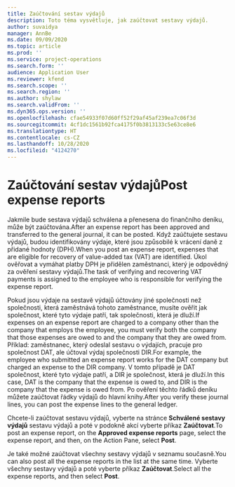 ```yaml
---
title: Zaúčtování sestav výdajů
description: Toto téma vysvětluje, jak zaúčtovat sestavy výdajů.
author: suvaidya
manager: AnnBe
ms.date: 09/09/2020
ms.topic: article
ms.prod: ''
ms.service: project-operations
ms.search.form: ''
audience: Application User
ms.reviewer: kfend
ms.search.scope: ''
ms.search.region: ''
ms.author: shylaw
ms.search.validFrom: ''
ms.dyn365.ops.version: ''
ms.openlocfilehash: cfae54933f07d60ff52f29af45af239ea7c06f3d
ms.sourcegitcommit: 4cf1dc1561b92fca4175f0b3813133c5e63ce8e6
ms.translationtype: HT
ms.contentlocale: cs-CZ
ms.lasthandoff: 10/28/2020
ms.locfileid: "4124270"
---
```

# <a name="post-expense-reports"></a><span data-ttu-id="fa5a0-103">Zaúčtování sestav výdajů</span><span class="sxs-lookup"><span data-stu-id="fa5a0-103">Post expense reports</span></span>

<span data-ttu-id="fa5a0-104">Jakmile bude sestava výdajů schválena a přenesena do finančního deníku, může být zaúčtována.</span><span class="sxs-lookup"><span data-stu-id="fa5a0-104">After an expense report has been approved and transferred to the general journal, it can be posted.</span></span> <span data-ttu-id="fa5a0-105">Když zaúčtujete sestavu výdajů, budou identifikovány výdaje, které jsou způsobilé k vrácení daně z přidané hodnoty (DPH).</span><span class="sxs-lookup"><span data-stu-id="fa5a0-105">When you post an expense report, expenses that are eligible for recovery of value-added tax (VAT) are identified.</span></span> <span data-ttu-id="fa5a0-106">Úkol ověřovat a vymáhat platby DPH je přidělen zaměstnanci, který je odpovědný za ověření sestavy výdajů.</span><span class="sxs-lookup"><span data-stu-id="fa5a0-106">The task of verifying and recovering VAT payments is assigned to the employee who is responsible for verifying the expense report.</span></span>

<span data-ttu-id="fa5a0-107">Pokud jsou výdaje na sestavě výdajů účtovány jiné společnosti než společnosti, která zaměstnává tohoto zaměstnance, musíte ověřit jak společnost, které tyto výdaje patří, tak společnosti, která je dluží.</span><span class="sxs-lookup"><span data-stu-id="fa5a0-107">If expenses on an expense report are charged to a company other than the company that employs the employee, you must verify both the company that those expenses are owed to and the company that they are owed from.</span></span> <span data-ttu-id="fa5a0-108">Příklad: zaměstnanec, který odeslal sestavu o výdajích, pracuje pro společnost DAT, ale účtoval výdaj společnosti DIR.</span><span class="sxs-lookup"><span data-stu-id="fa5a0-108">For example, the employee who submitted an expense report works for the DAT company but charged an expense to the DIR company.</span></span> <span data-ttu-id="fa5a0-109">V tomto případě je DAT společnost, které tyto výdaje patří, a DIR je společnost, která je dluží.</span><span class="sxs-lookup"><span data-stu-id="fa5a0-109">In this case, DAT is the company that the expense is owed to, and DIR is the company that the expense is owed from.</span></span> <span data-ttu-id="fa5a0-110">Po ověření těchto řádků deníku můžete zaúčtovat řádky výdajů do hlavní knihy.</span><span class="sxs-lookup"><span data-stu-id="fa5a0-110">After you verify these journal lines, you can post the expense lines to the general ledger.</span></span>

<span data-ttu-id="fa5a0-111">Chcete-li zaúčtovat sestavu výdajů, vyberte na stránce **Schválené sestavy výdajů** sestavu výdajů a poté v podokně akcí vyberte příkaz **Zaúčtovat**.</span><span class="sxs-lookup"><span data-stu-id="fa5a0-111">To post an expense report, on the **Approved expense reports** page, select the expense report, and then, on the Action Pane, select **Post**.</span></span>

<span data-ttu-id="fa5a0-112">Je také možné zaúčtovat všechny sestavy výdajů v seznamu současně.</span><span class="sxs-lookup"><span data-stu-id="fa5a0-112">You can also post all the expense reports in the list at the same time.</span></span> <span data-ttu-id="fa5a0-113">Vyberte všechny sestavy výdajů a poté vyberte příkaz **Zaúčtovat**.</span><span class="sxs-lookup"><span data-stu-id="fa5a0-113">Select all the expense reports, and then select **Post**.</span></span>
